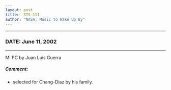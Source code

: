 ```yaml
---
layout: post
title:  STS-111
author: "NASA: Music to Wake Up By"
---
```


----
### DATE: June 11, 2002
----
Mi PC by Juan Luis Guerra

##### Comment:
* selected for Chang-Diaz by his family.
